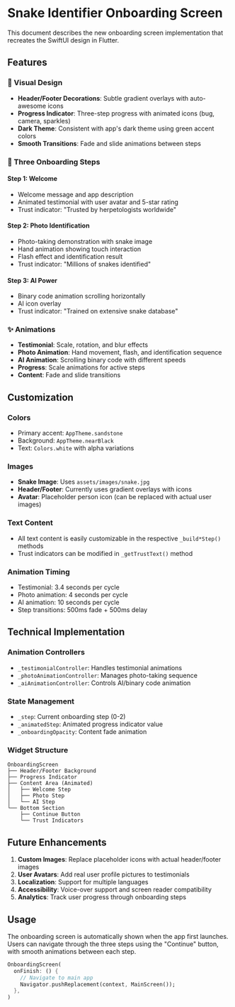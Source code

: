 # Snake Identifier Onboarding Screen

This document describes the new onboarding screen implementation that recreates the SwiftUI design in Flutter.

## Features

### 🎨 Visual Design
- **Header/Footer Decorations**: Subtle gradient overlays with auto-awesome icons
- **Progress Indicator**: Three-step progress with animated icons (bug, camera, sparkles)
- **Dark Theme**: Consistent with app's dark theme using green accent colors
- **Smooth Transitions**: Fade and slide animations between steps

### 📱 Three Onboarding Steps

#### Step 1: Welcome
- Welcome message and app description
- Animated testimonial with user avatar and 5-star rating
- Trust indicator: "Trusted by herpetologists worldwide"

#### Step 2: Photo Identification
- Photo-taking demonstration with snake image
- Hand animation showing touch interaction
- Flash effect and identification result
- Trust indicator: "Millions of snakes identified"

#### Step 3: AI Power
- Binary code animation scrolling horizontally
- AI icon overlay
- Trust indicator: "Trained on extensive snake database"

### ✨ Animations
- **Testimonial**: Scale, rotation, and blur effects
- **Photo Animation**: Hand movement, flash, and identification sequence
- **AI Animation**: Scrolling binary code with different speeds
- **Progress**: Scale animations for active steps
- **Content**: Fade and slide transitions

## Customization

### Colors
- Primary accent: `AppTheme.sandstone`
- Background: `AppTheme.nearBlack`
- Text: `Colors.white` with alpha variations

### Images
- **Snake Image**: Uses `assets/images/snake.jpg`
- **Header/Footer**: Currently uses gradient overlays with icons
- **Avatar**: Placeholder person icon (can be replaced with actual user images)

### Text Content
- All text content is easily customizable in the respective `_build*Step()` methods
- Trust indicators can be modified in `_getTrustText()` method

### Animation Timing
- Testimonial: 3.4 seconds per cycle
- Photo animation: 4 seconds per cycle
- AI animation: 10 seconds per cycle
- Step transitions: 500ms fade + 500ms delay

## Technical Implementation

### Animation Controllers
- `_testimonialController`: Handles testimonial animations
- `_photoAnimationController`: Manages photo-taking sequence
- `_aiAnimationController`: Controls AI/binary code animation

### State Management
- `_step`: Current onboarding step (0-2)
- `_animatedStep`: Animated progress indicator value
- `_onboardingOpacity`: Content fade animation

### Widget Structure
```
OnboardingScreen
├── Header/Footer Background
├── Progress Indicator
├── Content Area (Animated)
│   ├── Welcome Step
│   ├── Photo Step
│   └── AI Step
└── Bottom Section
    ├── Continue Button
    └── Trust Indicators
```

## Future Enhancements

1. **Custom Images**: Replace placeholder icons with actual header/footer images
2. **User Avatars**: Add real user profile pictures to testimonials
3. **Localization**: Support for multiple languages
4. **Accessibility**: Voice-over support and screen reader compatibility
5. **Analytics**: Track user progress through onboarding steps

## Usage

The onboarding screen is automatically shown when the app first launches. Users can navigate through the three steps using the "Continue" button, with smooth animations between each step.

```dart
OnboardingScreen(
  onFinish: () {
    // Navigate to main app
    Navigator.pushReplacement(context, MainScreen());
  },
)
```
